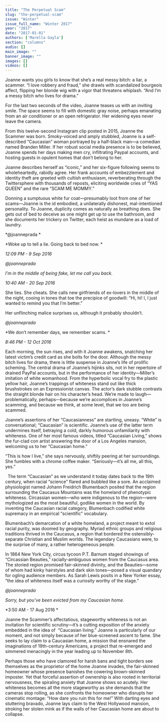 ```yaml
---
title: "The Perpetual Scam"
slug: "the-perpetual-scam"
issue: "Winter"
issue_full_name: "Winter 2017"
year: "2017"
date: "2017-01-01"
authors: ['Marella Gayla']
section: "columns"
audio: []
main_image: ""
banner_image: ""
images: []
videos: []
---
```

Joanne wants you girls to know that she’s a real messy bitch: a liar, a scammer. “I love robbery and fraud,” she drawls with scandalized bourgeois affect, flipping her blonde wig with a vigor that threatens whiplash. “And I’m a messy bitch who lives for drama.” 

 For the last two seconds of the video, Joanne teases us with an inviting smile. The space seems to fill with domestic gray noise, perhaps emanating from an air conditioner or an open refrigerator. Her widening eyes never leave the camera.       

 From this twelve-second Instagram clip posted in 2015, Joanne the Scammer was born. Smoky-voiced and amply stubbled, Joanne is a self-described “Caucasian” woman portrayed by a half-black man—a comedian named Branden Miller. If her robust social media presence is to be believed, Joanne spends her days making men cry, infiltrating Paypal accounts, and hosting guests in opulent homes that don’t belong to her. 

 Joanne describes herself as “iconic,” and her six-figure following seems to wholeheartedly, rabidly agree. Her frank accounts of embezzlement and identity theft are greeted with cultish enthusiasm, reverberating through the Twittersphere with thousands of reposts, eliciting worldwide cries of “YAS QUEEN” and the rare “SCAM ME MOMMY.” 

 Donning a sumptuous white fur coat—presumably loot from one of her scams—Joanne is the id embodied, a unilaterally dishonest, mal-intentioned personality. To Joanne, duplicity comes as naturally as breathing does. She gets out of bed to deceive as one might get up to use the bathroom, and she documents her trickery on Twitter, each heist as mundane as a load of laundry.       

 *@joanneprada *

 *Woke up to tell a lie. Going back to bed now. *

 *12:09 PM - 9 Sep 2016*

 *@joanneprada*

 *I’m in the middle of being fake, let me call you back.*

 *10:40 AM - 20 Sep 2016*

 She lies. She cheats. She calls new girlfriends of ex-lovers in the middle of the night, cooing in tones that toe the precipice of goodwill: “Hi, hi! I, I just wanted to remind you that I’m better.” 

 Her unflinching malice surprises us, although it probably shouldn’t.

 *@joanneprada*

 *We don’t remember days, we remember scams. *

 *8:46 PM - 12 Oct 2016*

 Each morning, the sun rises, and with it Joanne awakens, snatching her latest victim’s credit card as she bolts for the door. Although the messy bitch lives for drama, there is little suspense in Joanne’s life of prolific scheming. The central drama of Joanne’s hijinks sits, not in her repertoire of drained PayPal accounts, but in the performance of her identity—Miller’s imitation of white womanhood. From the hyperbolic vocal fry to the plastic yellow hair, Joanne’s trappings of whiteness stand out like thick brushstrokes on an Expressionist canvas. The actor’s dark stubble contrasts the straight blonde hair on his character’s head. We’re made to laugh—problematically, perhaps—because we’re accomplices in Joanne’s scamming, and because we think, at some level, that we too are being scammed.

 Joanne’s assertions of her “Caucasianness” are startling, uneasy. “White” is conversational; “Caucasian” is scientific. Joanne’s use of the latter term undermines itself, betraying a cold, darkly humorous unfamiliarity with whiteness. One of her most famous videos, titled “Caucasian Living,” shows the fur-clad con artist answering the door of a Los Angeles mansion, welcoming us to her “Caucasian home.”  

 “This is how I live,” she says nervously, shiftily peering at her surroundings. She fumbles with a chrome coffee maker. “Seriously—it’s all me, all this, yes.”

    The term “Caucasian” as we understand it today dates back to the 19th century, when racial “science” flared and bubbled like a sore. An acclaimed physiologist named Johann Freidrich Blumenbach posited that the region surrounding the Caucasus Mountains was the homeland of phenotypic whiteness. Circassian women—who were indigenous to the region—were mythologized as the most beautiful, godlike women in the world. By inventing the Caucasian racial category, Blumenbach codified white supremacy in an empirical “scientific” vocabulary. 

 Blumenbach’s demarcation of a white homeland, a project meant to extol racial purity, was doomed by geography. Myriad ethnic groups and religious traditions thrived in the Caucasus, a region that bordered the ostensibly-separate Christian and Muslim worlds. The legendary Caucasians were, to the surprise of many, a rather heterogeneous people. 

 In 1864 New York City, circus tycoon P.T. Barnum staged showings of “Circassian Beauties,” racially-ambiguous women from the Caucasus area. The storied region promised fair-skinned divinity, and the Beauties—some of whom had kinky hairstyles and dark skin tones—posed a visual quandary for ogling audience members. As Sarah Lewis posits in a New Yorker essay, “the idea of whiteness itself was a curiosity worthy of the stage.”

 *@joanneprada*

 *Sorry, but you’ve been evicted from my Caucasian home.*

 *3:50 AM - 17 Aug 2016 *

 Joanne the Scammer’s affectatious, stageworthy whiteness is not an invitation for scientific scrutiny—it’s a cutting exposition of the anxiety embedded in the idea of  “Caucasian living.” Joanne is particularly of our moment, and not simply because of her blue-screened ascent to fame. She seeks to lay claim to a Caucasian home, a mission that ensnared the imaginations of 19th-century Americans, a project that re-emerged and simmered menacingly in the year leading up to November 8th.  

 Perhaps those who have clamored for harsh bans and tight borders see themselves as the proprietor of the home Joanne invades, the fair-skinned homeowner whose presence banishes the cowering brown-skinned imposter. Yet that forceful assertion of ownership is also rooted in territorial nervousness, the spiraling anxiety that Joanne shows so acutely. Her whiteness becomes all the more stageworthy as she demands that the cameras stop rolling, as she confronts the homeowner who disrupts her cinematic montage: “How dare you ruin this for me!” With darting eyes and stuttering bravado, Joanne lays claim to the West Hollywood mansion, stroking her stolen mink as if the walls of her Caucasian home are about to collapse.  

  

